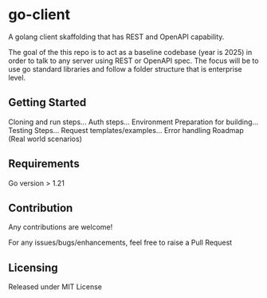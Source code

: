 # go-client
A golang client skaffolding that has REST and OpenAPI capability.

The goal of the this repo is to act as a baseline codebase (year is 2025) in order to talk to any server using REST or OpenAPI spec.
The focus will be to use go standard libraries and follow a folder structure that is enterprise level.


## Getting Started

Cloning and run steps...
Auth steps...
Environment Preparation for building...
Testing Steps...
Request templates/examples...
Error handling
Roadmap (Real world scenarios)


## Requirements
Go version > 1.21

## Contribution
Any contributions are welcome!

For any issues/bugs/enhancements, feel free to raise a Pull Request

## Licensing
Released under MIT License

